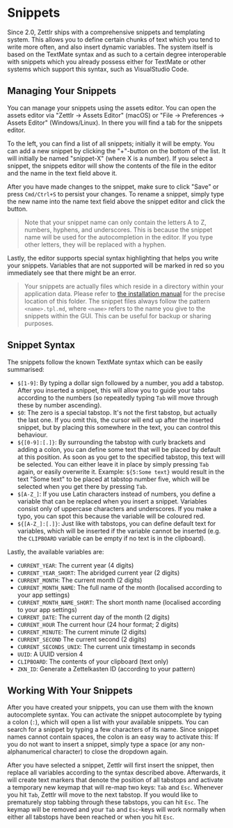 # Snippets

Since 2.0, Zettlr ships with a comprehensive snippets and templating system. This allows you to define certain chunks of text which you tend to write more often, and also insert dynamic variables. The system itself is based on the TextMate syntax and as such to a certain degree interoperable with snippets which you already possess either for TextMate or other systems which support this syntax, such as VisualStudio Code.

## Managing Your Snippets

You can manage your snippets using the assets editor. You can open the assets editor via "Zettlr -> Assets Editor" (macOS) or "File -> Preferences -> Assets Editor" (Windows/Linux). In there you will find a tab for the snippets editor.

To the left, you can find a list of all snippets; initially it will be empty. You can add a new snippet by clicking the "+"-button on the bottom of the list. It will initially be named "snippet-X" (where X is a number). If you select a snippet, the snippets editor will show the contents of the file in the editor and the name in the text field above it.

After you have made changes to the snippet, make sure to click "Save" or press `Cmd/Ctrl+S` to persist your changes. To rename a snippet, simply type the new name into the name text field above the snippet editor and click the button.

> Note that your snippet name can only contain the letters A to Z, numbers, hyphens, and underscores. This is because the snippet name will be used for the autocompletion in the editor. If you type other letters, they will be replaced with a hyphen.

Lastly, the editor supports special syntax highlighting that helps you write your snippets. Variables that are not supported will be marked in red so you immediately see that there might be an error.

> Your snippets are actually files which reside in a directory within your application data. Please refer to [the installation manual](../install.md) for the precise location of this folder. The snippet files always follow the pattern `<name>.tpl.md`, where `<name>` refers to the name you give to the snippets within the GUI. This can be useful for backup or sharing purposes.

## Snippet Syntax

The snippets follow the known TextMate syntax which can be easily summarised:

* `$[1-9]`: By typing a dollar sign followed by a number, you add a tabstop. After you inserted a snippet, this will allow you to guide your tabs according to the numbers (so repeatedly typing `Tab` will move through these by number ascending).
* `$0`: The zero is a special tabstop. It's not the first tabstop, but actually the last one. If you omit this, the cursor will end up after the inserted snippet, but by placing this somewhere in the text, you can control this behaviour.
* `${[0-9]:[.]}`: By surrounding the tabstop with curly brackets and adding a colon, you can define some text that will be placed by default at this position. As soon as you get to the specified tabstop, this text will be selected. You can either leave it in place by simply pressing `Tab` again, or easily overwrite it. Example: `${5:Some text}` would result in the text "Some text" to be placed at tabstop number five, which will be selected when you get there by pressing `Tab`.
* `$[A-Z_]`: If you use Latin characters instead of numbers, you define a variable that can be replaced when you insert a snippet. Variables consist only of uppercase characters and underscores. If you make a typo, you can spot this because the variable will be coloured red.
* `${[A-Z_]:[.]}`: Just like with tabstops, you can define default text for variables, which will be inserted if the variable cannot be inserted (e.g. the `CLIPBOARD` variable can be empty if no text is in the clipboard).

Lastly, the available variables are:

* `CURRENT_YEAR`: The current year (4 digits)
* `CURRENT_YEAR_SHORT`: The abridged current year (2 digits)
* `CURRENT_MONTH`: The current month (2 digits)
* `CURRENT_MONTH_NAME`: The full name of the month (localised according to your app settings)
* `CURRENT_MONTH_NAME_SHORT`: The short month name (localised according to your app settings)
* `CURRENT_DATE`: The current day of the month (2 digits)
* `CURRENT_HOUR` The current hour (24 hour format; 2 digits)
* `CURRENT_MINUTE`: The current minute (2 digits)
* `CURRENT_SECOND` The current second (2 digits)
* `CURRENT_SECONDS_UNIX`: The current unix timestamp in seconds
* `UUID`: A UUID version 4
* `CLIPBOARD`: The contents of your clipboard (text only)
* `ZKN_ID`: Generate a Zettelkasten ID (according to your pattern)

## Working With Your Snippets

After you have created your snippets, you can use them with the known autocomplete syntax. You can activate the snippet autocomplete by typing a colon (`:`), which will open a list with your available snippets. You can search for a snippet by typing a few characters of its name. Since snippet names cannot contain spaces, the colon is an easy way to activate this: If you do not want to insert a snippet, simply type a space (or any non-alphanumerical character) to close the dropdown again.

After you have selected a snippet, Zettlr will first insert the snippet, then replace all variables according to the syntax described above. Afterwards, it will create text markers that denote the position of all tabstops and activate a temporary new keymap that will re-map two keys: `Tab` and `Esc`. Whenever you hit `Tab`, Zettlr will move to the next tabstop. If you would like to prematurely stop tabbing through these tabstops, you can hit `Esc`. The keymap will be removed and your `Tab` and `Esc`-keys will work normally when either all tabstops have been reached or when you hit `Esc`.
